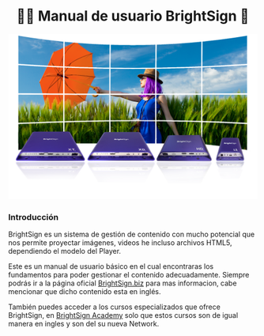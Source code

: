 <h1 align="center">👨‍💻 Manual de usuario BrightSign 📑</h1>

<p align="center"><img src="./public/img/wallpaper-players.png" /></p>

### Introducción

BrightSign es un sistema de gestión de contenido con mucho potencial que nos permite proyectar imágenes, videos he incluso archivos HTML5, dependiendo el modelo del Player.

Este es un manual de usuario básico en el cual encontraras los fundamentos para poder gestionar el contenido adecuadamente. Siempre podrás ir a la página oficial [BrightSign.biz](https://www.brightsign.biz) para mas informacion, cabe mencionar que dicho contenido esta en inglés.

También puedes acceder a los cursos especializados que ofrece BrightSign, en [BrightSign Academy](https://brightsignacademy.smarteru.com/remote-login/login.cfm) solo que estos cursos son de igual manera en ingles y son del su nueva Network.